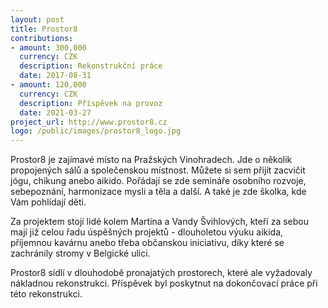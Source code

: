 ```yaml
---
layout: post
title: Prostor8
contributions:
- amount: 300,000
  currency: CZK
  description: Rekonstrukční práce
  date: 2017-08-31
- amount: 120,000
  currency: CZK
  description: Příspěvek na provoz
  date: 2021-03-27
project_url: http://www.prostor8.cz
logo: /public/images/prostor8_logo.jpg
---
```


Prostor8 je zajímavé místo na Pražských Vinohradech. Jde o několik propojených sálů a společenskou místnost. Můžete si sem přijít zacvičit jógu, chikung anebo aikido. Pořádají se zde semináře osobního rozvoje, sebepoznání, harmonizace mysli a těla a další. A také je zde školka, kde Vám pohlídají děti.

Za projektem stojí lidé kolem Martina a Vandy Švihlových, kteří za sebou mají již celou řadu úspěšných projektů - dlouholetou výuku aikida, příjemnou kavárnu anebo třeba občanskou iniciativu, díky které se zachránily stromy v Belgické ulici.

Prostor8 sídlí v dlouhodobě pronajatých prostorech, které ale vyžadovaly nákladnou rekonstrukci. Příspěvek byl poskytnut na dokončovací práce při této rekonstrukci.
